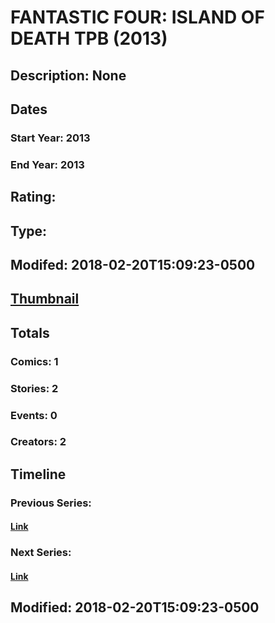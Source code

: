# FANTASTIC FOUR: ISLAND OF DEATH TPB (2013)
## Description: None
## Dates
### Start Year: 2013
### End Year: 2013
## Rating: 
## Type: 
## Modifed: 2018-02-20T15:09:23-0500
## [Thumbnail](http://i.annihil.us/u/prod/marvel/i/mg/9/00/5a8c806a1ef12.jpg)
## Totals
### Comics: 1
### Stories: 2
### Events: 0
### Creators: 2
## Timeline
### Previous Series: 
#### [Link]()
### Next Series: 
#### [Link]()
## Modified: 2018-02-20T15:09:23-0500